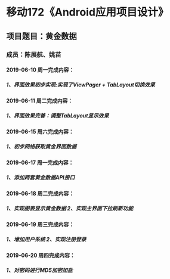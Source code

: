 # 移动172《Android应用项目设计》
## 项目题目：黄金数据
### 成员：陈展航、姚苗
#### 2019-06-10 周一完成内容：
##### 1、界面效果初步实现:实现了ViewPager + TabLayout切换效果
#### 2019-06-11 周二完成内容：
##### 1、界面效果完善：调整TabLayout显示效果
#### 2019-06-15 周六完成内容：
##### 1、初步网络获取黄金界面数据
#### 2019-06-17 周一完成内容：
##### 1、添加两套黄金数据API接口
#### 2019-06-18 周二完成内容：
##### 1、实现图表显示黄金数据  2、实现主界面下拉刷新功能
#### 2019-06-19 周三完成内容：
##### 1、增加用户系统  2、实现注册登录
#### 2019-06-20 周四完成内容：
##### 1、对密码进行MD5加密加盐
